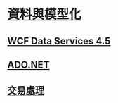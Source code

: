 # [資料與模型化](index.md)
## [WCF Data Services 4.5](wcf/)
## [ADO.NET](adonet/)
## [交易處理](transactions/)
